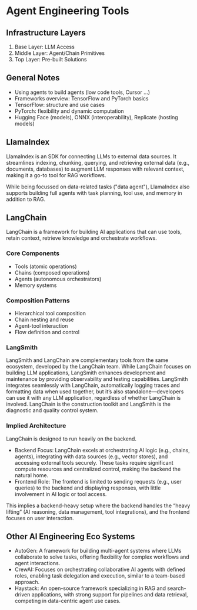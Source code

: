 # Agent Engineering Tools

## Infrastructure Layers

1. Base Layer: LLM Access
2. Middle Layer: Agent/Chain Primitives
3. Top Layer: Pre-built Solutions

## General Notes

- Using agents to build agents (low code tools, Cursor ...)
- Frameworks overview: TensorFlow and PyTorch basics
- TensorFlow: structure and use cases
- PyTorch: flexibility and dynamic computation
- Hugging Face (models), ONNX (interoperability), Replicate (hosting models)

## LlamaIndex

LlamaIndex is an SDK for connecting LLMs to external data sources. It streamlines indexing, chunking, querying, and retrieving external data (e.g., documents, databases) to augment LLM responses with relevant context, making it a go-to tool for RAG workflows.

While being focussed on data-related tasks ("data agent"), LlamaIndex also supports building full agents with task planning, tool use, and memory in addition to RAG.

## LangChain

LangChain is a framework for building AI applications that can use tools, retain context, retrieve knowledge and orchestrate workflows.

### Core Components

- Tools (atomic operations)
- Chains (composed operations)
- Agents (autonomous orchestrators)
- Memory systems

### Composition Patterns

- Hierarchical tool composition
- Chain nesting and reuse
- Agent-tool interaction
- Flow definition and control

### LangSmith

LangSmith and LangChain are complementary tools from the same ecosystem, developed by the LangChain team. While LangChain focuses on building LLM applications, LangSmith enhances development and maintenance by providing observability and testing capabilities. LangSmith integrates seamlessly with LangChain, automatically logging traces and formatting data when used together, but it’s also standalone—developers can use it with any LLM application, regardless of whether LangChain is involved. LangChain is the construction toolkit and LangSmith is the diagnostic and quality control system.

### Implied Architecture

LangChain is designed to run heavily on the backend.

- Backend Focus: LangChain excels at orchestrating AI logic (e.g., chains, agents), integrating with data sources (e.g., vector stores), and accessing external tools securely. These tasks require significant compute resources and centralized control, making the backend the natural home.
- Frontend Role: The frontend is limited to sending requests (e.g., user queries) to the backend and displaying responses, with little involvement in AI logic or tool access.

This implies a backend-heavy setup where the backend handles the “heavy lifting” (AI reasoning, data management, tool integrations), and the frontend focuses on user interaction.

## Other AI Engineering Eco Systems

- AutoGen: A framework for building multi-agent systems where LLMs collaborate to solve tasks, offering flexibility for complex workflows and agent interactions.
- CrewAI: Focuses on orchestrating collaborative AI agents with defined roles, enabling task delegation and execution, similar to a team-based approach.
- Haystack: An open-source framework specializing in RAG and search-driven applications, with strong support for pipelines and data retrieval, competing in data-centric agent use cases.